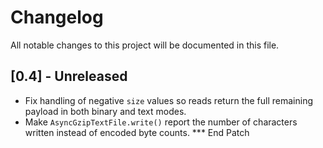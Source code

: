 # Changelog

All notable changes to this project will be documented in this file.

## [0.4] - Unreleased

- Fix handling of negative `size` values so reads return the full remaining payload in both binary and text modes.
- Make `AsyncGzipTextFile.write()` report the number of characters written instead of encoded byte counts.
*** End Patch
